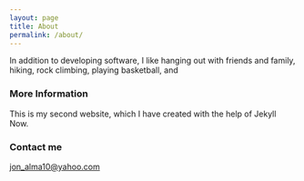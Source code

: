 ```yaml
---
layout: page
title: About
permalink: /about/
---
```


In addition to developing software, I like hanging out with friends and family, hiking, rock climbing, playing basketball, and 

### More Information

This is my second website, which I have created with the help of Jekyll Now. 

### Contact me

[jon_alma10@yahoo.com](mailto:jon_alma10@yahoo.com)

